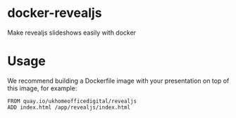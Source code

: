 # docker-revealjs
Make revealjs slideshows easily with docker

# Usage

We recommend building a Dockerfile image with your presentation on top of this image, for example:
```
FROM quay.io/ukhomeofficedigital/revealjs
ADD index.html /app/revealjs/index.html
```



